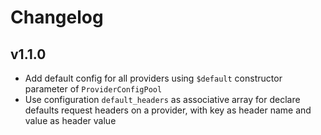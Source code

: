 # Changelog

## v1.1.0

- Add default config for all providers using `$default` constructor parameter of `ProviderConfigPool`
- Use configuration `default_headers` as associative array for declare defaults request headers on a provider, with key as header name and value as header value
